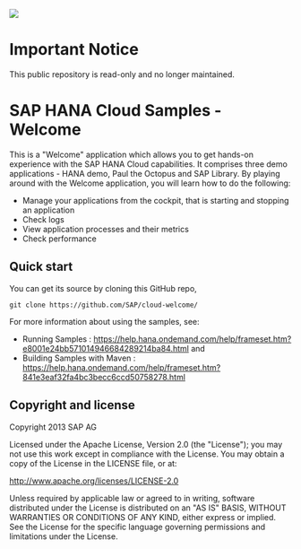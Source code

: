 ![](https://img.shields.io/badge/STATUS-NOT%20CURRENTLY%20MAINTAINED-red.svg?longCache=true&style=flat)

# Important Notice
This public repository is read-only and no longer maintained.

SAP HANA Cloud Samples - Welcome
==========================================

This is а  "Welcome" application which  allows you to get hands-on experience with the SAP HANA Cloud capabilities.
It comprises three demo applications - HANA demo, Paul the Octopus and SAP Library.
By playing around with the Welcome application, you will learn how to do the following:

- Manage your applications from the cockpit, that is starting and stopping an application
- Check logs
- View application processes and their metrics
- Check performance


Quick start
-----------

You can get its source by cloning this GitHub repo,

`git clone https://github.com/SAP/cloud-welcome/`

For more information about using the samples, see:
- Running Samples : https://help.hana.ondemand.com/help/frameset.htm?e8001e24bb571014946684289214ba84.html
and 
- Building Samples with Maven : https://help.hana.ondemand.com/help/frameset.htm?841e3eaf32fa4bc3becc6ccd50758278.html


Copyright and license
---------------------

Copyright 2013 SAP AG

Licensed under the Apache License, Version 2.0 (the "License");
you may not use this work except in compliance with the License.
You may obtain a copy of the License in the LICENSE file, or at:

   http://www.apache.org/licenses/LICENSE-2.0

Unless required by applicable law or agreed to in writing, software
distributed under the License is distributed on an "AS IS" BASIS,
WITHOUT WARRANTIES OR CONDITIONS OF ANY KIND, either express or implied.
See the License for the specific language governing permissions and
limitations under the License.
